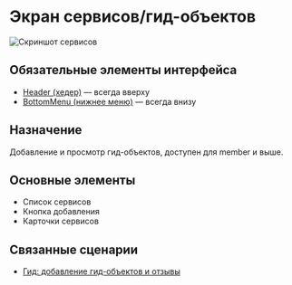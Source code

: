 # Экран сервисов/гид-объектов

![Скриншот сервисов](../../../ref/Guide.png)

## Обязательные элементы интерфейса
- [Header (хедер)](../COMPONENTS/Header.md) — всегда вверху
- [BottomMenu (нижнее меню)](../COMPONENTS/BottomMenu.md) — всегда внизу

## Назначение
Добавление и просмотр гид-объектов, доступен для member и выше.

## Основные элементы
- Список сервисов
- Кнопка добавления
- Карточки сервисов

## Связанные сценарии
- [Гид: добавление гид-объектов и отзывы](../../USER_FLOWS/06_guide.md) 